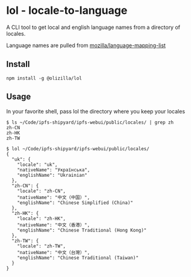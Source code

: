 # lol - locale-to-language

A CLI tool to get local and english language names from a directory of locales.

Language names are pulled from [mozilla/language-mapping-list](https://github.com/mozilla/language-mapping-list/blob/master/language-mapping-list.js)

## Install

```console
npm install -g @olizilla/lol
```

## Usage

In your favorite shell, pass lol the directory where you keep your locales

```
$ ls ~/Code/ipfs-shipyard/ipfs-webui/public/locales/ | grep zh
zh-CN
zh-HK
zh-TW

$ lol ~/Code/ipfs-shipyard/ipfs-webui/public/locales/
{
  "uk": {
    "locale": "uk",
    "nativeName": "Українська",
    "englishName": "Ukrainian"
  },
  "zh-CN": {
    "locale": "zh-CN",
    "nativeName": "中文（中国）",
    "englishName": "Chinese Simplified (China)"
  },
  "zh-HK": {
    "locale": "zh-HK",
    "nativeName": "中文（香港）",
    "englishName": "Chinese Traditional (Hong Kong)"
  },
  "zh-TW": {
    "locale": "zh-TW",
    "nativeName": "中文（台灣）",
    "englishName": "Chinese Traditional (Taiwan)"
  }
}
```
